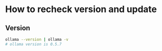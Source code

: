 # How to recheck version and update

## Version
```bash
ollama --version | ollama -v
# ollama version is 0.5.7
```